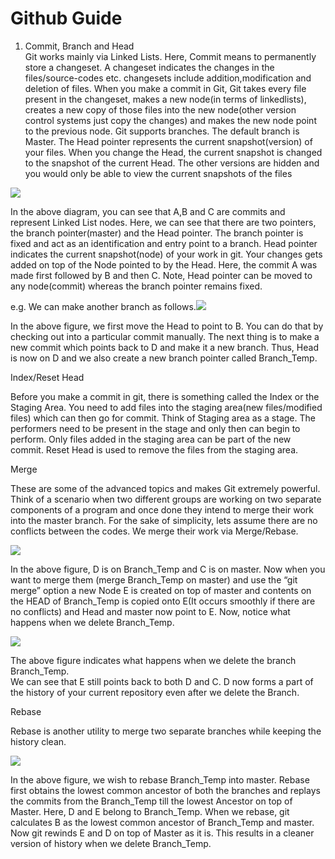 # Github Guide



1. Commit, Branch and Head\
   Git works mainly via Linked Lists. Here, Commit means to permanently store a changeset. A changeset indicates the changes in the files/source-codes etc. changesets include addition,modification and deletion of files. When you make a commit in Git, Git takes every file present in the changeset, makes a new node(in terms of linkedlists), creates a new copy of those files into the new node(other version control systems just copy the changes) and makes the new node point to the previous node. Git supports branches. The default branch is Master. The Head pointer represents the current snapshot(version) of your files. When you change the Head, the current snapshot is changed to the snapshot of the current Head. The other versions are hidden and you would only be able to view the current snapshots of the files

![](https://qph.fs.quoracdn.net/main-qimg-6b295aa3eb34dcc0a458202c589c7d31)

In the above diagram, you can see that A,B and C are commits and represent Linked List nodes. Here, we can see that there are two pointers, the branch pointer(master) and the Head pointer. The branch pointer is fixed and act as an identification and entry point to a branch. Head pointer indicates the current snapshot(node) of your work in git. Your changes gets added on top of the Node pointed to by the Head. Here, the commit A was made first followed by B and then C. Note, Head pointer can be moved to any node(commit) whereas the branch pointer remains fixed.

e.g. We can make another branch as follows.![](https://qph.fs.quoracdn.net/main-qimg-773d2befb8d016c81e7d3fe17011c80d)

In the above figure, we first move the Head to point to B. You can do that by checking out into a particular commit manually. The next thing is to make a new commit which points back to D and make it a new branch. Thus, Head is now on D and we also create a new branch pointer called Branch_Temp.

Index/Reset Head

Before you make a commit in git, there is something called the Index or the Staging Area. You need to add files into the staging area(new files/modified files) which can then go for commit. Think of Staging area as a stage. The performers need to be present in the stage and only then can begin to perform. Only files added in the staging area can be part of the new commit. Reset Head is used to remove the files from the staging area.

Merge

These are some of the advanced topics and makes Git extremely powerful. Think of a scenario when two different groups are working on two separate components of a program and once done they intend to merge their work into the master branch. For the sake of simplicity, lets assume there are no conflicts between the codes. We merge their work via Merge/Rebase.

![](https://qph.fs.quoracdn.net/main-qimg-cf01ec74f156b1eaa8b9a61a9f545232)

In the above figure, D is on Branch_Temp and C is on master. Now when you want to merge them (merge Branch_Temp on master) and use the “git merge” option a new Node E is created on top of master and contents on the HEAD of Branch_Temp is copied onto E(It occurs smoothly if there are no conflicts) and Head and master now point to E. Now, notice what happens when we delete Branch_Temp.

![](https://qph.fs.quoracdn.net/main-qimg-d494f002ad5f46961a8235d32b5d46ab)

The above figure indicates what happens when we delete the branch Branch_Temp.\
We can see that E still points back to both D and C. D now forms a part of the history of your current repository even after we delete the Branch.

Rebase

Rebase is another utility to merge two separate branches while keeping the history clean.

![](https://qph.fs.quoracdn.net/main-qimg-c00bf41d944c47665f09f9d84fbbb90a)

In the above figure, we wish to rebase Branch_Temp into master. Rebase first obtains the lowest common ancestor of both the branches and replays the commits from the Branch_Temp till the lowest Ancestor on top of Master. Here, D and E belong to Branch_Temp. When we rebase, git calculates B as the lowest common ancestor of Branch_Temp and master. Now git rewinds E and D on top of Master as it is. This results in a cleaner version of history when we delete Branch_Temp.
